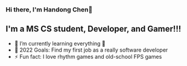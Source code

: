 ### Hi there, I'm Handong Chen👋 

## I'm a MS CS student, Developer, and Gamer!!!

- 🌱 I’m currently learning everything 🤣 
- 🥅 2022 Goals: Find my first job as a really software developer
- ⚡ Fun fact: I love rhythm games and old-school FPS games 

